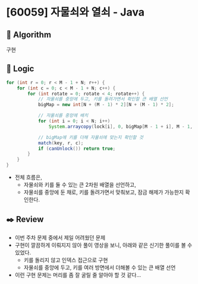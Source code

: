 # [60059] 자물쇠와 열쇠 - Java

## :pushpin: **Algorithm**

구현

## :round_pushpin: **Logic**

```java
for (int r = 0; r < M - 1 + N; r++) {
    for (int c = 0; c < M - 1 + N; c++) {
        for (int rotate = 0; rotate < 4; rotate++) {
            // 자물쇠를 중앙에 두고, 키를 돌려가면서 확인할 큰 배열 선언
            bigMap = new int[N + (M - 1) * 2][N + (M - 1) * 2];

            // 자물쇠를 중앙에 배치
            for (int i = 0; i < N; i++)
                System.arraycopy(lock[i], 0, bigMap[M - 1 + i], M - 1, N);

            // bigMap에 키를 더해 자물쇠에 맞는지 확인할 것
            match(key, r, c);
            if (canUnlock()) return true;
        }
    }
}
```

- 전체 흐름은, 
  - 자물쇠와 키를 둘 수 있는 큰 2차원 배열을 선언하고, 
  - 자물쇠를 중앙에 둔 채로, 키를 돌려가면서 맞춰보고, 잠금 해제가 가능한지 확인한다.

## :black_nib: **Review**

- 이번 주차 문제 중에서 제일 어려웠던 문제
- 구현이 깔끔하게 이뤄지지 않아 풀이 영상을 보니, 아래와 같은 신기한 풀이를 볼 수 있었다.
  - 키를 돌리지 않고 인덱스 접근으로 구현
  - 자물쇠를 중앙에 두고, 키를 여러 방면에서 더해볼 수 있는 큰 배열 선언
- 이런 구현 문제는 머리를 좀 잘 굴릴 줄 알아야 할 것 같다...